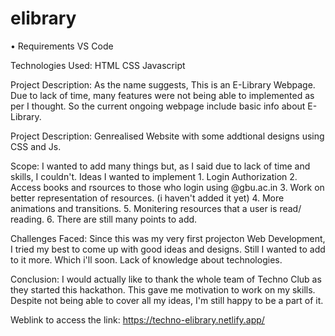 # elibrary


•	Requirements VS Code

Technologies Used: HTML
                   CSS
                   Javascript

Project Description: As the name suggests, This is an E-Library Webpage.
                     Due to lack of time, many features were not being able to implemented as per I thought.
                     So the current ongoing webpage include basic info about E-Library. 
                     
Project Description: Genrealised Website with some addtional designs using CSS and Js.                     
                     
Scope: I wanted to add many things but, as I said due to lack of time and skills, I couldn't.
            Ideas I wanted to implement
            1.  Login Authorization
            2.  Access books and rsources to those who login using @gbu.ac.in
            3.  Work on better representation of resources. (i haven't added it yet)
            4.  More animations and transitions.
            5.  Monitering resources that a user is read/ reading.
            6. There are still many points to add.
           
Challenges Faced: Since this was my very first projecton Web Development, I tried my best to come up with good ideas and designs.
                  Still I wanted to add to it more. Which i'll soon.
                  Lack of knowledge about technologies.
                  
Conclusion: I would actually like to thank the whole team of Techno Club as they started this hackathon. 
            This gave me motivation to work on my skills.                   
            Despite not being able to cover all my ideas, I'm still happy to be a part of it.
            
            
            
Weblink to access the link: https://techno-elibrary.netlify.app/            
            
